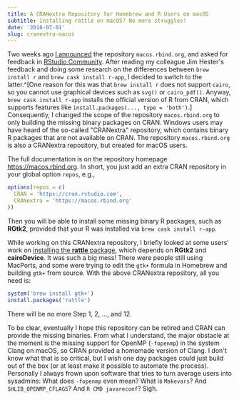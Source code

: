 ```yaml
---
title: A CRANextra Repository for Homebrew and R Users on macOS
subtitle: Installing rattle on macOS? No more struggles!
date: '2018-07-01'
slug: cranextra-macos
---
```


Two weeks ago [I announced](/en/2018/06/homebrew-binary-r-packages/) the repository `macos.rbind.org`, and asked for feedback in [RStudio Community](https://community.rstudio.com/t/9907). After reading my colleague Jim Hester's feedback and doing some research on the differences between `brew install r` and `brew cask install r-app`, I decided to switch to the latter.^[One reason for this was that `brew install r` does not support `cairo`, so you cannot use graphical devices such as `svg()` or `cairo_pdf()`. Anyway, `brew cask install r-app` installs the official version of R from CRAN, which supports features like `install.packages(..., type = 'both')`.] Consequently, I changed the scope of the repository `macos.rbind.org` to only building the missing binary packages on CRAN. Windows users may have heard of the so-called "CRANextra" repository, which contains binary R packages that are not available on CRAN. The repository `macos.rbind.org` is also a CRANextra repository, but created for macOS users.

The full documentation is on the repository homepage https://macos.rbind.org. In short, you just add an extra CRAN repository in your global option `repos`, e.g.,

```r
options(repos = c(
  CRAN = 'https://cran.rstudio.com',
  CRANextra = 'https://macos.rbind.org'
))
```

Then you will be able to install some missing binary R packages, such as **RGtk2**, provided that your R was installed via `brew cask install r-app`.

While working on this CRANextra repository, I briefly looked at some users' work on [installing the **rattle** package](https://rattle.togaware.com/rattle-install-mac.html), which depends on **RGtk2** and **cairoDevice**. It was such a big mess! There were people still using MacPorts, and some were trying to edit the `gtk+` formula in Homebrew and building `gtk+` from source. With the above CRANextra repository, all you need is:

```r
system('brew install gtk+')
install.packages('rattle')
```

There will be no more Step 1, 2, ..., and 12.

To be clear, eventually I hope this repository can be retired and CRAN can provide the missing binaries. From what I understand, the major obstacle at the moment is the missing support for OpenMP (`-fopenmp`) in the system Clang on macOS, so CRAN provided a homemade version of Clang. I don't know what that is so critical, but I wish one day packages could just build out of the box (or at least make it possible to automate the process). Personally I always frown upon software that tries to turn average users into sysadmins: What does `-fopenmp` even mean? What is `Makevars`? And `SHLIB_OPENMP_CFLAGS`? And `R CMD javareconf`? Sigh.
